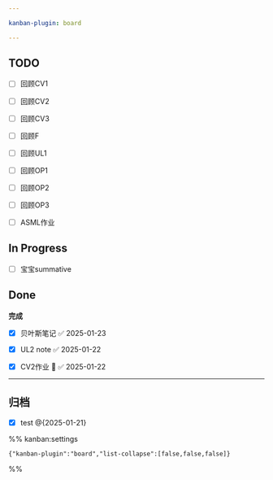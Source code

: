 ```yaml
---

kanban-plugin: board

---
```


## TODO

- [ ] 回顾CV1
- [ ] 回顾CV2
- [ ] 回顾CV3
- [ ] 回顾F
- [ ] 回顾UL1
- [ ] 回顾OP1
- [ ] 回顾OP2
- [ ] 回顾OP3
- [ ] ASML作业


## In Progress

- [ ] 宝宝summative


## Done

**完成**
- [x] 贝叶斯笔记 ✅ 2025-01-23
- [x] UL2 note ✅ 2025-01-22
- [x] CV2作业 🔺 ✅ 2025-01-22


***

## 归档

- [x] test @{2025-01-21}

%% kanban:settings
```
{"kanban-plugin":"board","list-collapse":[false,false,false]}
```
%%